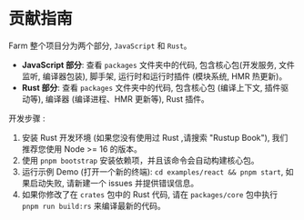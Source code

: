 # 贡献指南

Farm 整个项目分为两个部分, `JavaScript` 和 `Rust`。

- **JavaScript 部分**: 查看 `packages` 文件夹中的代码, 包含核心包(开发服务, 文件监听, 编译器包装), 脚手架, 运行时和运行时插件 (模块系统, HMR 热更新)。
- **Rust 部分**: 查看 `packages` 文件夹中的代码, 包含核心包 (编译上下文, 插件驱动等), 编译器 (编译进程、HMR 更新等), Rust 插件。

开发步骤 :

1. 安装 Rust 开发环境 (如果您没有使用过 Rust ,请搜索 "Rustup Book"), 我们推荐您使用 Node >= 16 的版本。
2. 使用 `pnpm bootstrap` 安装依赖项，并且该命令会自动构建核心包。
3. 运行示例 Demo (打开一个新的终端): `cd examples/react && pnpm start`, 如果启动失败, 请新建一个 issues 并提供错误信息。
4. 如果你修改了在 `crates` 包中的 Rust 代码, 请在 `packages/core` 包中执行 `pnpm run build:rs` 来编译最新的代码。
